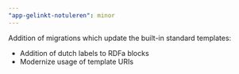 ```yaml
---
"app-gelinkt-notuleren": minor
---
```


Addition of migrations which update the built-in standard templates:
- Addition of dutch labels to RDFa blocks
- Modernize usage of template URIs
